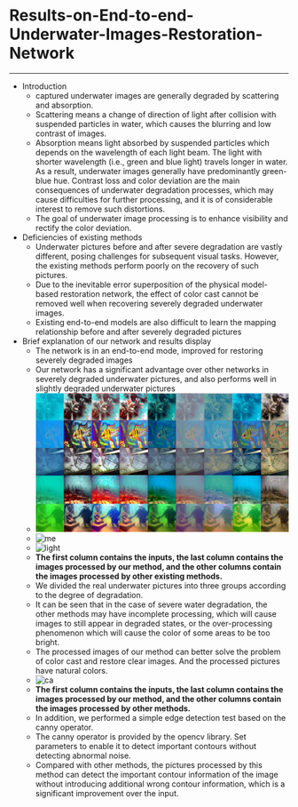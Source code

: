 # Results-on-End-to-end-Underwater-Images-Restoration-Network
----
- Introduction
	- captured underwater images are generally degraded by scattering and absorption. 
	- Scattering means a change of direction of light after collision with suspended particles in water, which causes the blurring and low contrast of images. 
	- Absorption means light absorbed by suspended particles which depends on the wavelength of each light beam. The light with shorter wavelength (i.e., green and blue light) travels longer in water. As a result, underwater images generally have predominantly green-blue hue. Contrast loss and color deviation are the main consequences of underwater degradation processes, which may cause difficulties for further processing, and it is of considerable interest to remove such distortions. 
	- The goal of underwater image processing is to enhance visibility and rectify the color deviation. 
- Deficiencies of existing methods
	- Underwater pictures before and after severe degradation are vastly different, posing challenges for subsequent visual tasks. However, the existing methods perform poorly on the recovery of such pictures.
	- Due to the inevitable error superposition of the physical model-based restoration network, the effect of color cast cannot be removed well when recovering severely degraded underwater images.
	- Existing end-to-end models are also difficult to learn the mapping relationship before and after severely degraded pictures
- Brief explanation of our network and results display
	- The network is in an end-to-end mode, improved for restoring severely degraded images
	- Our network has a significant advantage over other networks in severely degraded underwater pictures, and also performs well in slightly degraded underwater pictures
	- ![severe](https://github.com/ChenD17/Results-on-End-to-end-Underwater-Images-Restoration-Network/blob/master/real3.jpg)
	- ![me](https://github.com/ChenD17/Results-on-End-to-end-Underwater-Images-Restoration-Network/blob/master/real2.jpg)
	- ![light](https://github.com/ChenD17/Results-on-End-to-end-Underwater-Images-Restoration-Network/blob/master/real1.jpg)
	- **The first column contains the inputs, the last column contains the images processed by our method, and the other columns contain the images processed by other existing methods.**
	- We divided the real underwater pictures into three groups according to the degree of degradation. 
	- It can be seen that in the case of severe water degradation, the other methods may have incomplete processing, which will cause images to still appear in degraded states, or the over-processing phenomenon which will cause the color of some areas to be too bright.
	- The processed images of our method can better solve the problem of color cast and restore clear images. And the processed pictures have natural colors.
	- ![ca](https://github.com/ChenD17/Results-on-End-to-end-Underwater-Images-Restoration-Network/blob/master/canny.jpg)
	- **The first column contains the inputs, the last column contains the images processed by our method, and the other columns contain the images processed by other methods.**
	- In addition, we performed a simple edge detection test based on the canny operator. 
	- The canny operator is provided by the opencv library. Set parameters to enable it to detect important contours without detecting abnormal noise.
	- Compared with other methods, the pictures processed by this method can detect the important contour information of the image without introducing additional wrong contour information, which is a significant improvement over the input.
